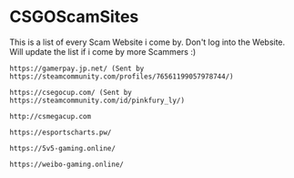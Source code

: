 # CSGOScamSites
This is a list of every Scam Website i come by. Don't log into the Website.
Will update the list if i come by more Scammers :)

    https://gamerpay.jp.net/ (Sent by https://steamcommunity.com/profiles/76561199057978744/)

    https://csegocup.com/ (Sent by https://steamcommunity.com/id/pinkfury_ly/)

    http://csmegacup.com

    https://esportscharts.pw/

    https://5v5-gaming.online/

    https://weibo-gaming.online/
